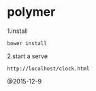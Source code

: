 polymer
==

1.install 

	bower install

2.start a serve

    http://localhost/clock.html

@2015-12-9